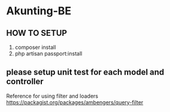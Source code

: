 # Akunting-BE



## HOW TO SETUP
1. composer install
2. php artisan passport:install


## please setup unit test for each model and controller

Reference for using filter and loaders
https://packagist.org/packages/ambengers/query-filter
